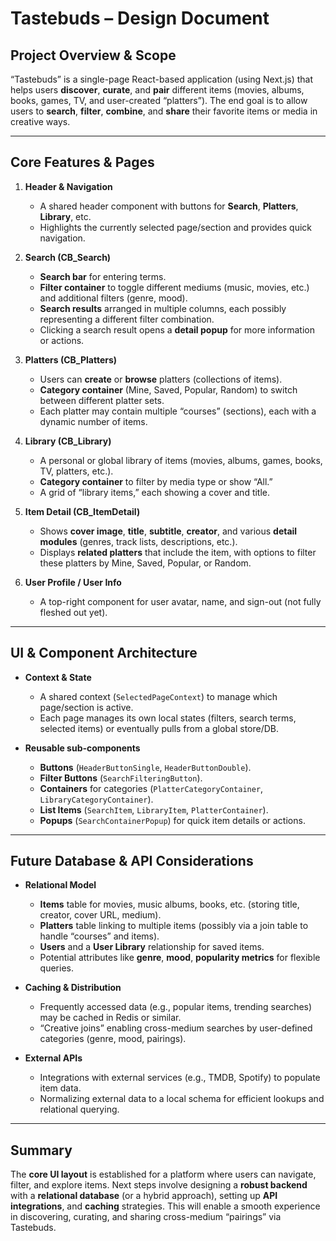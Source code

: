 # Tastebuds – Design Document

## Project Overview & Scope

“Tastebuds” is a single-page React-based application (using Next.js) that helps users **discover**, **curate**, and **pair** different items (movies, albums, books, games, TV, and user-created “platters”). The end goal is to allow users to **search**, **filter**, **combine**, and **share** their favorite items or media in creative ways.

---

## Core Features & Pages

1. **Header & Navigation**  
   - A shared header component with buttons for **Search**, **Platters**, **Library**, etc.  
   - Highlights the currently selected page/section and provides quick navigation.

2. **Search (CB_Search)**  
   - **Search bar** for entering terms.  
   - **Filter container** to toggle different mediums (music, movies, etc.) and additional filters (genre, mood).  
   - **Search results** arranged in multiple columns, each possibly representing a different filter combination.  
   - Clicking a search result opens a **detail popup** for more information or actions.

3. **Platters (CB_Platters)**  
   - Users can **create** or **browse** platters (collections of items).  
   - **Category container** (Mine, Saved, Popular, Random) to switch between different platter sets.  
   - Each platter may contain multiple “courses” (sections), each with a dynamic number of items.

4. **Library (CB_Library)**  
   - A personal or global library of items (movies, albums, games, books, TV, platters, etc.).  
   - **Category container** to filter by media type or show “All.”  
   - A grid of “library items,” each showing a cover and title.

5. **Item Detail (CB_ItemDetail)**  
   - Shows **cover image**, **title**, **subtitle**, **creator**, and various **detail modules** (genres, track lists, descriptions, etc.).  
   - Displays **related platters** that include the item, with options to filter these platters by Mine, Saved, Popular, or Random.

6. **User Profile / User Info**  
   - A top-right component for user avatar, name, and sign-out (not fully fleshed out yet).

---

## UI & Component Architecture

- **Context & State**  
  - A shared context (`SelectedPageContext`) to manage which page/section is active.  
  - Each page manages its own local states (filters, search terms, selected items) or eventually pulls from a global store/DB.

- **Reusable sub-components**  
  - **Buttons** (`HeaderButtonSingle`, `HeaderButtonDouble`).  
  - **Filter Buttons** (`SearchFilteringButton`).  
  - **Containers** for categories (`PlatterCategoryContainer`, `LibraryCategoryContainer`).  
  - **List Items** (`SearchItem`, `LibraryItem`, `PlatterContainer`).  
  - **Popups** (`SearchContainerPopup`) for quick item details or actions.

---

## Future Database & API Considerations

- **Relational Model**  
  - **Items** table for movies, music albums, books, etc. (storing title, creator, cover URL, medium).  
  - **Platters** table linking to multiple items (possibly via a join table to handle “courses” and items).  
  - **Users** and a **User Library** relationship for saved items.  
  - Potential attributes like **genre**, **mood**, **popularity metrics** for flexible queries.

- **Caching & Distribution**  
  - Frequently accessed data (e.g., popular items, trending searches) may be cached in Redis or similar.  
  - “Creative joins” enabling cross-medium searches by user-defined categories (genre, mood, pairings).

- **External APIs**  
  - Integrations with external services (e.g., TMDB, Spotify) to populate item data.  
  - Normalizing external data to a local schema for efficient lookups and relational querying.

---

## Summary

The **core UI layout** is established for a platform where users can navigate, filter, and explore items. Next steps involve designing a **robust backend** with a **relational database** (or a hybrid approach), setting up **API integrations**, and **caching** strategies. This will enable a smooth experience in discovering, curating, and sharing cross-medium “pairings” via Tastebuds.
